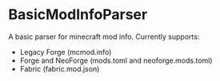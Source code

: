 # BasicModInfoParser
A basic parser for minecraft mod info.
Currently supports:
- Legacy Forge (mcmod.info)
- Forge and NeoForge (mods.toml and neoforge.mods.toml)
- Fabric (fabric.mod.json)
